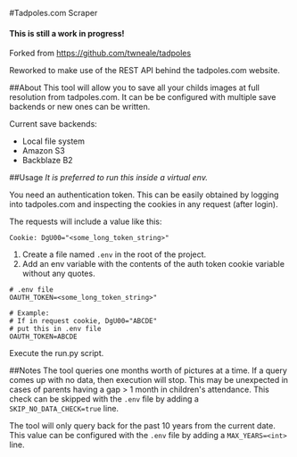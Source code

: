 #Tadpoles.com Scraper

#### **This is still a work in progress!**

Forked from https://github.com/twneale/tadpoles

Reworked to make use of the REST API behind the tadpoles.com website.

##About
This tool will allow you to save all your childs images at full resolution from tadpoles.com.  It can be be configured with multiple save backends or new ones can be written.

Current save backends:
* Local file system
* Amazon S3
* Backblaze B2

##Usage
_It is preferred to run this inside a virtual env._

You need an authentication token. This can be easily obtained by logging into tadpoles.com and inspecting the cookies in any request (after login).

The requests will include a value like this:
```
Cookie: DgU00="<some_long_token_string>"
```

1. Create a file named `.env` in the root of the project.
2. Add an env variable with the contents of the auth token cookie variable without any quotes.
```
# .env file
OAUTH_TOKEN=<some_long_token_string>"

# Example:
# If in request cookie, DgU00="ABCDE"
# put this in .env file
OAUTH_TOKEN=ABCDE
```
Execute the run.py script.

##Notes
The tool queries one months worth of pictures at a time. If a query comes up with no data, then execution will stop. This may be unexpected in cases of parents having a gap > 1 month in children's attendance. This check can be skipped with the `.env` file by adding a `SKIP_NO_DATA_CHECK=true` line.

The tool will only query back for the past 10 years from the current date. This value can be configured with the `.env` file by adding a `MAX_YEARS=<int>` line.